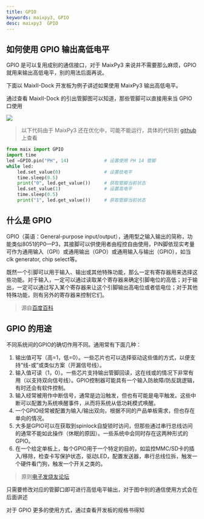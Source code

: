 ```yaml
---
title: GPIO
keywords: maixpy3, GPIO
desc: maixpy3  GPIO
---
```


## 如何使用 GPIO 输出高低电平

GPIO 是可以复用成别的通信接口，对于 MaixPy3 来说并不需要那么麻烦，GPIO 就用来输出高低电平，别的用法后面再说。

下面以 MaixII-Dock 开发板为例子讲述如果使用 MaixPy3 输出高低电平。

通过查看 MaixII-Dock 的引出管脚图可以知道，那些管脚可以直接用来当 GPIO 口使用

![](./../asserts/M2Dock_pin.png)

> 以下代码由于 MaixPy3 还在优化中，可能不能运行，具体的代码到 [github](https://github.com/sipeed/MaixPy3) 上查看

```python
from maix import GPIO
import time
led =GPIO.pin("PH", 14)             # 设置使用 PH 14 管脚
while led:
    led.set_value(0)                # 设置低电平
    time.sleep(0.5)
    print("0", led.get_value())     # 获取管脚当前状态
    led.set_value(1)                # 设置高电平
    time.sleep(0.5)
    print("1", led.get_value())     # 获取管脚当前状态

```

## 什么是 GPIO 
GPIO（英语：General-purpose input/output），通用型之输入输出的简称，功能类似8051的P0—P3，其接脚可以供使用者由程控自由使用，PIN脚依现实考量可作为通用输入（GPI）或通用输出（GPO）或通用输入与输出（GPIO），如当clk generator, chip select等。

既然一个引脚可以用于输入、输出或其他特殊功能，那么一定有寄存器用来选择这些功能。对于输入，一定可以通过读取某个寄存器来确定引脚电位的高低；对于输出，一定可以通过写入某个寄存器来让这个引脚输出高电位或者低电位；对于其他特殊功能，则有另外的寄存器来控制它们。
> 源自[百度百科](https://baike.baidu.com/item/gpio/4723219?fr=aladdin)

## GPIO 的用途

不同系统间的GPIO的确切作用不同。通用常有下面几种：

1. 输出值可写（高=1，低=0）。一些芯片也可以选择驱动这些值的方式，以便支持“线-或”或类似方案（开漏信号线）。
2. 输入值可读（1，0）。一些芯片支持输出管脚回读，这在线或的情况下非常有用（以支持双向信号线）。GPIO控制器可能具有一个输入防故障/防反跳逻辑，有时还会有软件控制。
3. 输入经常被用作中断信号，通常是边沿触发，但也有可能是电平触发。这些中断可以配置为系统唤醒事件，从而将系统从低功耗模式唤醒。
4. 一个GPIO经常被配置为输入/输出双向，根据不同的产品单板需求，但也存在单向的情况。
5. 大多是GPIO可以在获取到spinlock自旋锁时访问，但那些通过串行总线访问的通常不能如此操作（休眠的原因）。一些系统中会同时存在这两种形式的GPIO。
6. 在一个给定单板上，每个GPIO用于一个特定的目的，如监控MMC/SD卡的插入/移除，检查卡写保护状态，驱动LED，配置发送器，串行总线位拆，触发一个硬件看门狗，触发一个开关之类的。

> 原则[电子发烧友论坛](http://www.elecfans.com/emb/jiekou/20171206595752.html)



只需要修改对应的管脚口即可进行高低电平输出，对于图中别的通信使用方式会在后面讲述

对于 GPIO 更多的使用方式，通过查看开发板的规格书得知